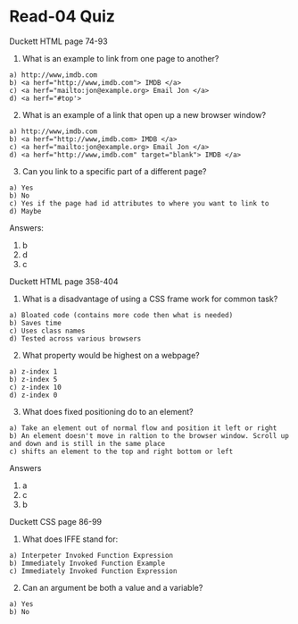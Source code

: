 # Read-04 Quiz

Duckett HTML page 74-93 

1. What is an example to link from one page to another? 
~~~ 
a) http://www,imdb.com 
b) <a herf="http://www,imdb.com"> IMDB </a>
c) <a herf="mailto:jon@example.org> Email Jon </a> 
d) <a herf="#top'> 
~~~  

2. What is an example of a link that open up a new browser window? 
~~~ 
a) http://www,imdb.com 
b) <a herf="http://www,imdb.com> IMDB </a>
c) <a herf="mailto:jon@example.org> Email Jon </a> 
d) <a herf="http://www,imdb.com" target="blank"> IMDB </a> 
~~~

3. Can you link to a specific part of a different page? 
~~~
a) Yes 
b) No 
c) Yes if the page had id attributes to where you want to link to 
d) Maybe 
~~~ 

Answers: 
1) b 
2) d 
3) c 

Duckett HTML page 358-404 

1) What is a disadvantage of using a CSS frame work for common task? 
~~~ 
a) Bloated code (contains more code then what is needed) 
b) Saves time 
c) Uses class names
d) Tested across various browsers 
~~~ 

2) What property would be highest on a webpage? 
~~~ 
a) z-index 1 
b) z-index 5 
c) z-index 10 
d) z-index 0 
~~~ 

3) What does fixed positioning do to an element? 
~~~ 
a) Take an element out of normal flow and position it left or right 
b) An element doesn't move in raltion to the browser window. Scroll up and down and is still in the same place 
c) shifts an element to the top and right bottom or left 
~~~ 

Answers 
1) a 
2) c 
3) b 

Duckett CSS page 86-99 

1) What does IFFE stand for: 
~~~
a) Interpeter Invoked Function Expression 
b) Immediately Invoked Function Example 
c) Immediately Invoked Function Expression 
~~~ 

2) Can an argument be both a value and a variable? 
~~~ 
a) Yes 
b) No 
~~~ 




